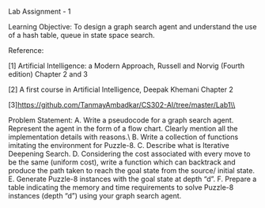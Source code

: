 
Lab Assignment - 1

Learning Objective:  To design a graph search agent and understand the use of a hash table, queue in state space search.

Reference: 

[1] Artificial Intelligence: a Modern Approach, Russell and Norvig (Fourth edition)
Chapter 2 and 3

[2] A first course in Artificial Intelligence, Deepak Khemani
Chapter 2

[3]https://github.com/TanmayAmbadkar/CS302-AI/tree/master/Lab1\\

Problem Statement: 
A. Write a pseudocode for a graph search agent. Represent the agent in the form of a flow chart. Clearly mention all the implementation details with reasons.\\
B. Write a collection of functions imitating the environment for Puzzle-8. 
C. Describe what is Iterative Deepening Search.
D. Considering the cost associated with every move to be the same (uniform cost), write a function which can backtrack 
and produce the path taken to reach the goal state from the source/ initial state.
E. Generate Puzzle-8 instances with the goal state at depth “d”.
F. Prepare a table indicating the memory and time requirements to solve Puzzle-8 instances (depth “d”) using your graph search agent.
